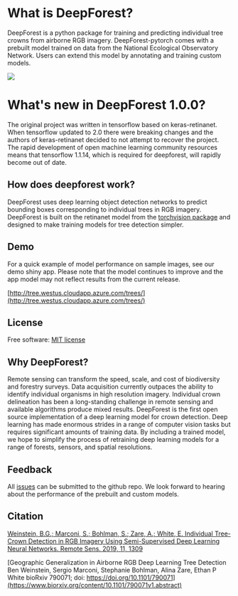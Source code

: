 # What is DeepForest?
DeepForest is a python package for training and predicting individual tree crowns from airborne RGB imagery. DeepForest-pytorch comes with a prebuilt model trained on data from the National Ecological Observatory Network. Users can extend this model by annotating and training custom models.

![](../www/image.png)

# What's new in DeepForest 1.0.0?

The original project was written in tensorflow based on keras-retinanet. When tensorflow updated to 2.0 there were breaking changes and the authors of keras-retinanet decided to not attempt to recover the project. 
The rapid development of open machine learning community resources means that tensorflow 1.1.14, which is required for deepforest, will rapidly become out of date. 

## How does deepforest work?

DeepForest uses deep learning object detection networks to predict bounding boxes corresponding to individual trees in RGB imagery. 
DeepForest is built on the retinanet model from the [torchvision package](http://pytorch.org/vision/stable/index.html) and designed to make training models for tree detection simpler.

## Demo
For a quick example of model performance on sample images, see our demo shiny app. Please note that the model continues to improve and the app model may not reflect results from the current release.

[http://tree.westus.cloudapp.azure.com/trees/](http://tree.westus.cloudapp.azure.com/trees/)

## License
Free software: [MIT license](https://github.com/weecology/DeepForest/blob/master/LICENSE)

## Why DeepForest?
Remote sensing can transform the speed, scale, and cost of biodiversity and forestry surveys. Data acquisition currently outpaces the ability to identify individual organisms in high resolution imagery. Individual crown delineation has been a long-standing challenge in remote sensing and available algorithms produce mixed results. DeepForest is the first open source implementation of a deep learning model for crown detection. Deep learning has made enormous strides in a range of computer vision tasks but requires significant amounts of training data. By including a trained model, we hope to simplify the process of retraining deep learning models for a range of forests, sensors, and spatial resolutions.

## Feedback
All [issues](https://github.com/weecology/DeepForest-pytorch/issues/) can be submitted to the github repo. We look forward to hearing about the performance of the prebuilt and custom models. 

## Citation

[Weinstein, B.G.; Marconi, S.; Bohlman, S.; Zare, A.; White, E. Individual Tree-Crown Detection in RGB Imagery Using Semi-Supervised Deep Learning Neural Networks.
Remote Sens. 2019, 11, 1309](https://www.mdpi.com/2072-4292/11/11/1309)

[Geographic Generalization in Airborne RGB Deep Learning Tree Detection Ben Weinstein, Sergio Marconi, Stephanie Bohlman, Alina Zare, Ethan P White
bioRxiv 790071; doi: https://doi.org/10.1101/790071](https://www.biorxiv.org/content/10.1101/790071v1.abstract)
